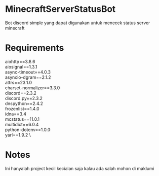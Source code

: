 # MinecraftServerStatusBot
Bot discord simple yang dapat digunakan untuk menecek status server minecraft

# Requirements
aiohttp==3.8.6 \
aiosignal==1.3.1 \
async-timeout==4.0.3 \
asyncio-dgram==2.1.2 \
attrs==23.1.0 \
charset-normalizer==3.3.0 \
discord==2.3.2 \
discord.py==2.3.2 \
dnspython==2.4.2 \
frozenlist==1.4.0 \
idna==3.4 \
mcstatus==11.0.1 \
multidict==6.0.4 \
python-dotenv==1.0.0 \
yarl==1.9.2 \

# Notes

Ini hanyalah project kecil kecialan saja kalau ada salah mohon di maklumi

